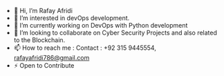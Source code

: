 - 👋 Hi, I’m Rafay Afridi
- 👀 I’m interested in devOps development. 
- 🌱 I’m currently working on DevOps with Python development 
- 💞️ I’m looking to collaborate on Cyber Security Projects and also related to the Blockchain.
- 📫 How to reach me : Contact : +92 315 9445554, rafayafridi786@gmail.com 
- ⚡ Open to Contribute  

<!---
rafayafridi786/rafayafridi786 is a ✨ special ✨ repository because its `README.md` (this file) appears on your GitHub profile.
You can click the Preview link to take a look at your changes.
--->
